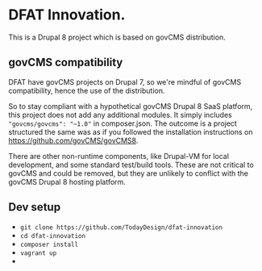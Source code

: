 # DFAT Innovation.

This is a Drupal 8 project which is based on govCMS distribution.

## govCMS compatibility

DFAT have govCMS projects on Drupal 7, so we're mindful of govCMS compatibility,
hence the use of the distribution.

So to stay compliant with a hypothetical govCMS Drupal 8 SaaS platform, this project
does not add any additional modules. It simply includes `"govcms/govcms": "~1.0"` in
composer.json. The outcome is a project structured the same was as if you followed
the installation instructions on https://github.com/govCMS/govCMS8.

There are other non-runtime components, like Drupal-VM for local development, and 
some standard test/build tools. These are not critical to govCMS and could be
removed, but they are unlikely to conflict with the govCMS Drupal 8 hosting platform.

## Dev setup

 - `git clone https://github.com/TodayDesign/dfat-innovation`
 - `cd dfat-innovation`
 - `composer install`
 - `vagrant up`
 - 